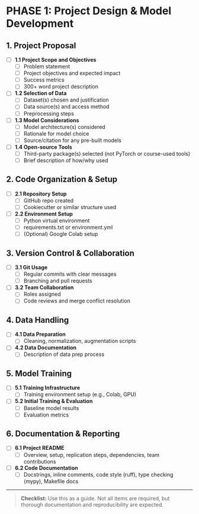 # PHASE 1: Project Design & Model Development

## 1. Project Proposal
- [ ] **1.1 Project Scope and Objectives**
  - [ ] Problem statement
  - [ ] Project objectives and expected impact
  - [ ] Success metrics
  - [ ] 300+ word project description
- [ ] **1.2 Selection of Data**
  - [ ] Dataset(s) chosen and justification
  - [ ] Data source(s) and access method
  - [ ] Preprocessing steps
- [ ] **1.3 Model Considerations**
  - [ ] Model architecture(s) considered
  - [ ] Rationale for model choice
  - [ ] Source/citation for any pre-built models
- [ ] **1.4 Open-source Tools**
  - [ ] Third-party package(s) selected (not PyTorch or course-used tools)
  - [ ] Brief description of how/why used

## 2. Code Organization & Setup
- [ ] **2.1 Repository Setup**
  - [ ] GitHub repo created
  - [ ] Cookiecutter or similar structure used
- [ ] **2.2 Environment Setup**
  - [ ] Python virtual environment
  - [ ] requirements.txt or environment.yml
  - [ ] (Optional) Google Colab setup

## 3. Version Control & Collaboration
- [ ] **3.1 Git Usage**
  - [ ] Regular commits with clear messages
  - [ ] Branching and pull requests
- [ ] **3.2 Team Collaboration**
  - [ ] Roles assigned
  - [ ] Code reviews and merge conflict resolution

## 4. Data Handling
- [ ] **4.1 Data Preparation**
  - [ ] Cleaning, normalization, augmentation scripts
- [ ] **4.2 Data Documentation**
  - [ ] Description of data prep process

## 5. Model Training
- [ ] **5.1 Training Infrastructure**
  - [ ] Training environment setup (e.g., Colab, GPU)
- [ ] **5.2 Initial Training & Evaluation**
  - [ ] Baseline model results
  - [ ] Evaluation metrics

## 6. Documentation & Reporting
- [ ] **6.1 Project README**
  - [ ] Overview, setup, replication steps, dependencies, team contributions
- [ ] **6.2 Code Documentation**
  - [ ] Docstrings, inline comments, code style (ruff), type checking (mypy), Makefile docs

---

> **Checklist:** Use this as a guide. Not all items are required, but thorough documentation and reproducibility are expected.
